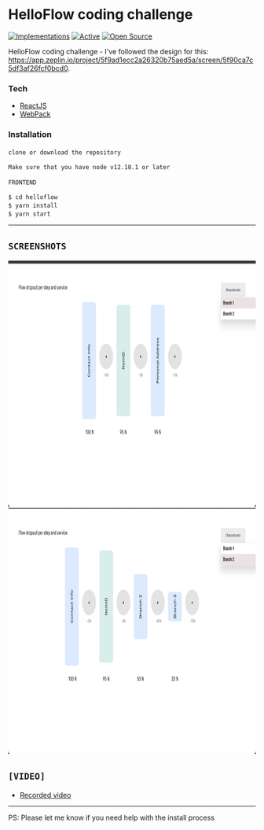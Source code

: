 # HelloFlow coding challenge 

[![Implementations](https://img.shields.io/badge/%F0%9F%92%A1-implementations-8C8E93.svg?style=flat)](https://github.com/kentcdodds/all-contributors/blob/master/other/IMPLEMENTATIONS.md) [![Active](http://img.shields.io/badge/Status-Active-green.svg)](https://tterb.github.io)  [![Open Source](https://badges.frapsoft.com/os/v1/open-source.svg?v=103)](https://opensource.org/) 

HelloFlow coding challenge - I've followed the design for this: https://app.zeplin.io/project/5f9ad1ecc2a26320b75aed5a/screen/5f90ca7c5df3af26fcf0bcd0. 
### Tech

* [ReactJS](https://reactjs.org/) 
* [WebPack](https://webpack.js.org/)

### Installation

```clone or download the repository```
  ```sh
  Make sure that you have node v12.18.1 or later
  ```

  ```FRONTEND```
  ```sh
$ cd helloflow
$ yarn install
$ yarn start
```
---

## `SCREENSHOTS`
<p>
  <img src="https://github.com/ungurnicoleta/helloflow/blob/master/src/assets/images/Screenshot%202021-03-04%20at%2020.28.38.png" width="750" height="500"/>
  <br/>    
  <img src="https://github.com/ungurnicoleta/helloflow/blob/master/src/assets/images/Screenshot%202021-03-04%20at%2020.28.48.png" width="750" height="500"/>
</p>

## `[VIDEO]`
* [Recorded video](https://www.loom.com/share/3f1c1105bf3d4848a364488d142ec2bd/) 

---
PS: Please let me know if you need help with the install process

